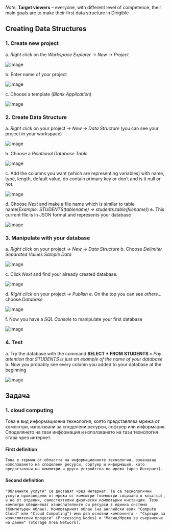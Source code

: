 *Note:*	**Target viewers** – everyone, with different level of competence, their main goals are to make their first data structure in Dirigible
## Creating Data Structures
### 1.	Create new project
a.	*Right click* on the *Workspace Explorer -> New -> Project* 

![image](https://github.com/dirigiblelabs/curriculum/blob/master/IvaMilusheva/Images/new-project-2.PNG "newproject")

b.	Enter name of your project 

![image](https://github.com/dirigiblelabs/curriculum/blob/master/IvaMilusheva/Images/new-project-2.PNG "newproject")

c.	Choose a template (*Blank Application*)  

![image](https://github.com/dirigiblelabs/curriculum/blob/master/IvaMilusheva/Images/new-project-2.PNG "newproject")


### 2.	Create Data Structure
a.	*Right click* on your project *-> New -> Data Structure* (you can see your project in your workspace) 
 
 ![image](https://github.com/dirigiblelabs/curriculum/blob/master/IvaMilusheva/Images/new-project-2.PNG "newproject")
 
b.	Choose a *Relational Database Table*

![image](https://github.com/dirigiblelabs/curriculum/blob/master/IvaMilusheva/Images/new-project-2.PNG "newproject")

c.	Add the columns you want (which are representing variables) with name, type, length, default value, do contain primary key or don’t and is it null or not. 
 
 ![image](https://github.com/dirigiblelabs/curriculum/blob/master/IvaMilusheva/Images/new-project-2.PNG "newproject")
 
d.	Choose *Next* and make a file name which is similar to table name(*Example: STUDENTS(tablename) -> students.table(filename)*)
e.	This current file is in JSON format and represents your database
 
 ![image](https://github.com/dirigiblelabs/curriculum/blob/master/IvaMilusheva/Images/new-project-2.PNG "newproject")
 
### 3.	Manipulate with your database
a.	*Right click* on your project *-> New -> Data Structure*
b.	Choose *Delimiter Separated Values Sample Data*
 
 ![image](https://github.com/dirigiblelabs/curriculum/blob/master/IvaMilusheva/Images/new-project-2.PNG "newproject")
 
c.	Click *Next* and find your already created database.
  
  ![image](https://github.com/dirigiblelabs/curriculum/blob/master/IvaMilusheva/Images/new-project-2.PNG "newproject")
  
d.	*Right click* on your project *-> Publish*
e.	On the top you can see *others…* choose *Database*
 
 ![image](https://github.com/dirigiblelabs/curriculum/blob/master/IvaMilusheva/Images/new-project-2.PNG "newproject")
 
f.	Now you have a *SQL Console* to manipulate your first database

![image](https://github.com/dirigiblelabs/curriculum/blob/master/IvaMilusheva/Images/new-project-2.PNG "newproject")
 
### 4.	Test
a.	Try the database with the command **SELECT * FROM STUDENTS**
  •	*Pay attention that STUDENTS is just an example of the name of your database*
b.	Now you probably see every column you added to your database at the beginning
 
 ![image](https://github.com/dirigiblelabs/curriculum/blob/master/IvaMilusheva/Images/new-project-2.PNG "newproject")

## Задача 

### 1. **cloud computing** 

Това е вид информационна технология, която представлява мрежа от компютри, използвани за споделени ресурси, софтуер или информация. Споделянето на тази информация и използването на тази технология става чрез интернет. 

#### First definition
	Това е термин от областта на информационните технологии, означаващ използването на споделени ресурси, софтуер и информация, като предоставяни на компютри и други устройства по мрежа (чрез Интернет).


#### Second definition
	"Облачните услуги" се доставят чрез Интернет. Те са технологични услуги произведени от мрежа от компютри (компютри свързани в клъстър), а не от отделни, самостоятелни физически компютърни инстанции. Тези компютри обединяват изчислителните си ресурси в единна система (Компютърен облак). Компютърният облак (на английски език "Compute Cloud" или "Cloud Computing") има два основни компонента - "Сървъри за изчислителни процеси" (Processing Nodes) и "Масив/Мрежа за съхранение на данни" (Storage Area Network).
